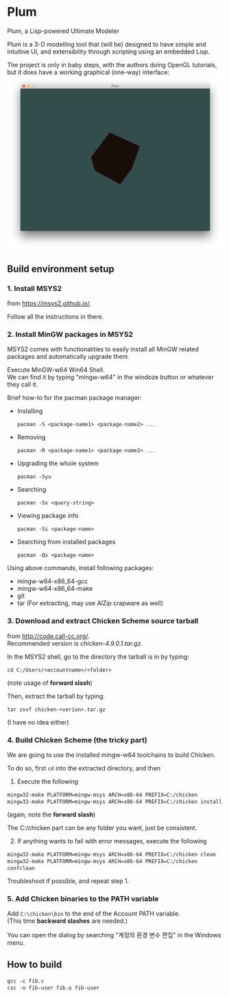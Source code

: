 # Plum
Plum, a Lisp-powered Ultimate Modeler

Plum is a 3-D modelling tool that (will be) designed to have simple and
intuitive UI, and extensibility through scripting using an embedded Lisp.

The project is only in baby steps, with the authors doing OpenGL tutorials,
but it does have a working graphical (one-way) interface:
![Plum](screenshot.png)

## Build environment setup
### 1. Install MSYS2
  from https://msys2.github.io/.

  Follow all the instructions in there.

### 2. Install MinGW packages in MSYS2
MSYS2 comes with functionalities to easily install all MinGW related packages
and automatically upgrade them.

Execute MinGW-w64 Win64 Shell.  
We can find it by typing "mingw-w64" in the windoze button
or whatever  they call it.

Brief how-to for the pacman package manager:

* Installing
  ```
  pacman -S <package-name1> <package-name2> ...
  ```

* Removing
  ```
  pacman -R <package-name1> <package-name2> ...
  ```

* Upgrading the whole system
  ```
  pacman -Syu
  ```

* Searching
  ```
  pacman -Ss <query-string>
  ```

* Viewing package info
  ```
  pacman -Si <package-name>
  ```

* Searching from installed packages
  ```
  pacman -Qs <package-name>
  ```

Using above commands, install following packages:
- mingw-w64-x86_64-gcc
- mingw-w64-x86_64-make
- git
- tar (For extracting, may use AlZip crapware as well)

### 3. Download and extract Chicken Scheme source tarball 
from http://code.call-cc.org/.  
Recommended version is *chicken-4.9.0.1.tar.gz*.
  
In the MSYS2 shell, go to the directory the tarball is in
by typing:

  ```
  cd C:/Users/<accountname>/<folder>
  ```
(note usage of **forward slash**)
  
Then, extract the tarball by typing:
  ```
  tar zxvf chicken-<verion>.tar.gz
  ```
(I have no idea either)

### 4. Build Chicken Scheme (the tricky part)
We are going to use the installed mingw-w64 toolchains
to build Chicken.

To do so, first `cd` into the extracted directory, and then

1. Execute the following

  ```
  mingw32-make PLATFORM=mingw-msys ARCH=x86-64 PREFIX=C:/chicken
  mingw32-make PLATFORM=mingw-msys ARCH=x86-64 PREFIX=C:/chicken install
  ```
  
  (again, note the **forward slash**)

  The C:/chicken part can be any folder you want, just be consistent.
  
2. If anything wants to fail with error messages, execute the following

  ```
  mingw32-make PLATFORM=mingw-msys ARCH=x86-64 PREFIX=C:/chicken clean
  mingw32-make PLATFORM=mingw-msys ARCH=x86-64 PREFIX=C:/chicken confclean
  ```

  Troubleshoot if possible, and repeat step 1.

### 5. Add Chicken binaries to the PATH variable

Add `C:\chicken\bin` to the end of the Account PATH variable.  
(This time **backward slashes** are needed.)

You can open the dialog by searching "계정의 환경 변수 편집" in the
Windows menu.

## How to build
```
gcc -c fib.c
csc -o fib-user fib.o fib-user
```
